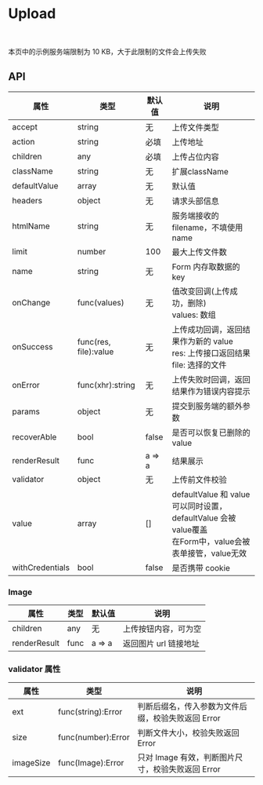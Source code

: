 # Upload

<br />

本页中的示例服务端限制为 10 KB，大于此限制的文件会上传失败

<example />

## API

| 属性 | 类型 | 默认值 | 说明 |
| --- | --- | --- | --- |
| accept | string | 无 | 上传文件类型 |
| action | string | 必填 | 上传地址 |
| children | any | 必填 | 上传占位内容 |
| className | string | 无 | 扩展className |
| defaultValue | array | 无 | 默认值 |
| headers | object | 无 | 请求头部信息 |
| htmlName | string | 无 | 服务端接收的 filename，不填使用 name |
| limit | number | 100 | 最大上传文件数 |
| name | string | 无 | Form 内存取数据的 key |
| onChange | func(values) | 无 | 值改变回调(上传成功，删除)<br />values: 数组 |
| onSuccess | func(res, file):value | 无 | 上传成功回调，返回结果作为新的 value<br />res: 上传接口返回结果<br />file: 选择的文件 |
| onError | func(xhr):string | 无 | 上传失败时回调，返回结果作为错误内容提示 |
| params | object | 无 | 提交到服务端的额外参数 |
| recoverAble | bool | false | 是否可以恢复已删除的value |
| renderResult | func | a => a | 结果展示 |
| validator | object | 无 | 上传前文件校验 |
| value | array | \[] | defaultValue 和 value 可以同时设置，defaultValue 会被value覆盖<br />在Form中，value会被表单接管，value无效 |
| withCredentials | bool | false | 是否携带 cookie |


### Image

| 属性 | 类型 | 默认值 | 说明 |
| --- | --- | --- | --- |
| children | any | 无 | 上传按钮内容，可为空 |
| renderResult | func | a => a | 返回图片 url 链接地址 |


### validator 属性

| 属性 | 类型 | 说明 |
| --- | --- | --- |
| ext | func(string):Error | 判断后缀名，传入参数为文件后缀，校验失败返回 Error |
| size | func(number):Error | 判断文件大小，校验失败返回 Error |
| imageSize | func(Image):Error | 只对 Image 有效，判断图片尺寸，校验失败返回 Error |
